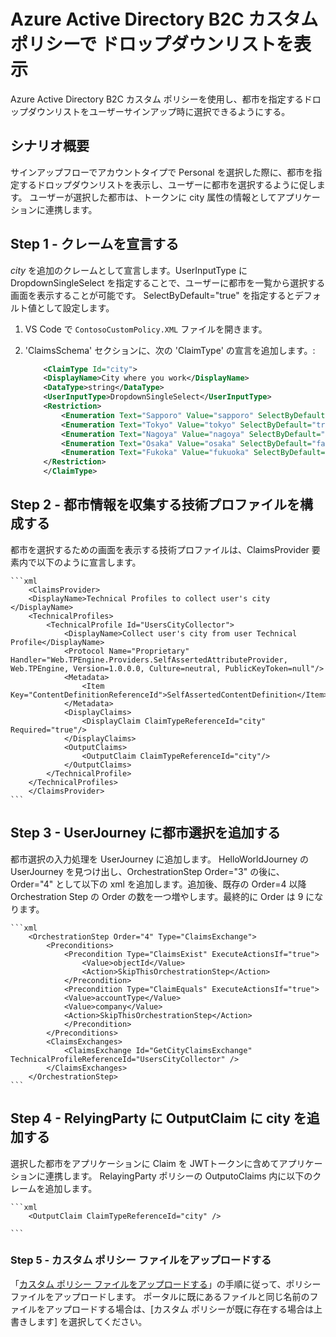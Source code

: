 # Azure Active Directory B2C カスタム ポリシーで ドロップダウンリストを表示

Azure Active Directory B2C カスタム ポリシーを使用し、都市を指定するドロップダウンリストをユーザーサインアップ時に選択できるようにする。

## シナリオ概要

サインアップフローでアカウントタイプで Personal を選択した際に、都市を指定するドロップダウンリストを表示し、ユーザーに都市を選択するように促します。
ユーザーが選択した都市は、トークンに city 属性の情報としてアプリケーションに連携します。

## Step 1 - クレームを宣言する

 *city* を追加のクレームとして宣言します。UserInputType に DropdownSingleSelect を指定することで、ユーザーに都市を一覧から選択する画面を表示することが可能です。 SelectByDefault="true" を指定するとデフォルト値として設定します。

1. VS Code で `ContosoCustomPolicy.XML` ファイルを開きます。 

1. 'ClaimsSchema' セクションに、次の 'ClaimType' の宣言を追加します。: 

    ```xml
        <ClaimType Id="city">
        <DisplayName>City where you work</DisplayName>
        <DataType>string</DataType>
        <UserInputType>DropdownSingleSelect</UserInputType>
        <Restriction>
            <Enumeration Text="Sapporo" Value="sapporo" SelectByDefault="false" />
            <Enumeration Text="Tokyo" Value="tokyo" SelectByDefault="true" />
            <Enumeration Text="Nagoya" Value="nagoya" SelectByDefault="false" />
            <Enumeration Text="Osaka" Value="osaka" SelectByDefault="false" />
            <Enumeration Text="Fukoka" Value="fukuoka" SelectByDefault="false" />
        </Restriction>
        </ClaimType>
    ```  


## Step 2 - 都市情報を収集する技術プロファイルを構成する

都市を選択するための画面を表示する技術プロファイルは、ClaimsProvider 要素内で以下のように宣言します。

    ```xml
        <ClaimsProvider>
        <DisplayName>Technical Profiles to collect user's city </DisplayName>
        <TechnicalProfiles>
            <TechnicalProfile Id="UsersCityCollector">
                <DisplayName>Collect user's city from user Technical Profile</DisplayName>
                <Protocol Name="Proprietary" Handler="Web.TPEngine.Providers.SelfAssertedAttributeProvider, Web.TPEngine, Version=1.0.0.0, Culture=neutral, PublicKeyToken=null"/>
                <Metadata>
                    <Item Key="ContentDefinitionReferenceId">SelfAssertedContentDefinition</Item>
                </Metadata>
                <DisplayClaims>
                    <DisplayClaim ClaimTypeReferenceId="city" Required="true"/>
                </DisplayClaims>
                <OutputClaims>
                    <OutputClaim ClaimTypeReferenceId="city"/>
                </OutputClaims>
            </TechnicalProfile>
        </TechnicalProfiles>
        </ClaimsProvider>
    ```

## Step 3 - UserJourney に都市選択を追加する

都市選択の入力処理を UserJourney に追加します。
HelloWorldJourney の UserJourney を見つけ出し、OrchestrationStep Order="3" の後に、 Order="4" として以下の xml を追加します。追加後、既存の Order=4 以降 Orchestration Step の Order の数を一つ増やします。最終的に Order は 9 になります。

    ```xml
        <OrchestrationStep Order="4" Type="ClaimsExchange">
            <Preconditions>
                <Precondition Type="ClaimsExist" ExecuteActionsIf="true">
                    <Value>objectId</Value>
                    <Action>SkipThisOrchestrationStep</Action>
                </Precondition>
                <Precondition Type="ClaimEquals" ExecuteActionsIf="true">
                <Value>accountType</Value>
                <Value>company</Value>
                <Action>SkipThisOrchestrationStep</Action>
                </Precondition>
            </Preconditions>
            <ClaimsExchanges>
                <ClaimsExchange Id="GetCityClaimsExchange" TechnicalProfileReferenceId="UsersCityCollector" />
            </ClaimsExchanges>
        </OrchestrationStep>
    ```

## Step 4 - RelyingParty に OutputClaim に city を追加する

選択した都市をアプリケーションに Claim を JWTトークンに含めてアプリケーションに連携します。
RelayingParty ポリシーの OutputoClaims 内に以下のクレームを追加します。

    ```xml
        <OutputClaim ClaimTypeReferenceId="city" />

    ```

### Step 5 - カスタム ポリシー ファイルをアップロードする

「[カスタム ポリシー ファイルをアップロードする](https://github.com/hiyoshino/AADB2C_Handson/blob/main/README03.md#step-5---%E3%82%AB%E3%82%B9%E3%82%BF%E3%83%A0-%E3%83%9D%E3%83%AA%E3%82%B7%E3%83%BC-%E3%83%95%E3%82%A1%E3%82%A4%E3%83%AB%E3%82%92%E3%82%A2%E3%83%83%E3%83%97%E3%83%AD%E3%83%BC%E3%83%89%E3%81%99%E3%82%8B)」の手順に従って、ポリシー ファイルをアップロードします。 ポータルに既にあるファイルと同じ名前のファイルをアップロードする場合は、[カスタム ポリシーが既に存在する場合は上書きします] を選択してください。

